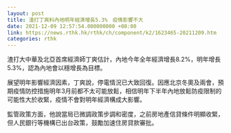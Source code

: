 ```yaml
---
layout: post
title: 渣打丁爽料內地明年經濟增長5.3%　疫情影響不大
date: 2021-12-09 12:57:54.000000000 +08:00
link: https://news.rthk.hk/rthk/ch/component/k2/1623465-20211209.htm
categories: rthk
---
```


渣打大中華及北亞首席經濟師丁爽估計，內地今年全年經濟增長8.2%，明年增長5.3%，認為內地會以穩增長為目標。

展望明年影響經濟因素，丁爽說，停電情況已大致回復。因應北京冬奧及兩會，預期疫情防控措施明年3月前都不太可能放鬆，相信明年下半年內地放鬆防疫限制的可能性大於收緊，疫情不會對明年經濟構成大影響。

監管政策方面，他說當局已微調政策步調和密度，之前房地產信貸條件明顯收緊，但人民銀行等機構已出台政策，鼓勵加速住房貸款審批。
